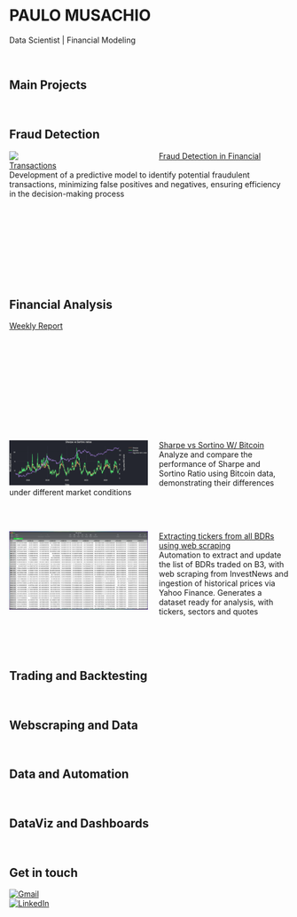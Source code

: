 # PAULO MUSACHIO
Data Scientist | Financial Modeling

<br>

## Main Projects

<br>

## Fraud Detection

<img src="https://raw.githubusercontent.com/pmusachio/fraud-detection-financial-transactions/refs/heads/main/img/final-result.png?token=GHSAT0AAAAAADBYGA6YEZE4I6FALQRCGVCM2CYLSYQ" width="250" align="left" style="margin-right: 20px;">
<a href="https://github.com/pmusachio/fraud-detection-financial-transactions" target="_blank">Fraud Detection in Financial Transactions</a>
<br>
Development of a predictive model to identify potential fraudulent transactions, minimizing false positives and negatives, ensuring efficiency in the decision-making process

<br><br><br><br><br><br><br><br>

## Financial Analysis

<img src="" width="250" align="left" style="margin-right: 20px;">
<a href="https://github.com/pmusachio/weekly-report" target="_blank">Weekly Report</a>
<br>

<br><br><br><br><br><br><br><br><br><br>

<img src="https://raw.githubusercontent.com/pmusachio/sharpe-sortino-bitcoin/refs/heads/main/img/traces.png" width="250" align="left" style="margin-right: 20px;">
<a href="https://github.com/pmusachio/sharpe-sortino-bitcoin" target="_blank">Sharpe vs Sortino W/ Bitcoin</a>
<br>
Analyze and compare the performance of Sharpe and Sortino Ratio using Bitcoin data, demonstrating their differences under different market conditions

<br><br>

<img src="https://raw.githubusercontent.com/pmusachio/bdr-tickers-using-web-scraping/refs/heads/main/img/bdr_prices.png" width="250" align="left" style="margin-right: 20px;">
<a href="https://github.com/pmusachio/bdr-tickers-using-web-scraping" target="_blank">Extracting tickers from all BDRs using web scraping</a>
<br>
Automation to extract and update the list of BDRs traded on B3, with web scraping from InvestNews and ingestion of historical prices via Yahoo Finance. Generates a dataset ready for analysis, with tickers, sectors and quotes

<br><br><br>

## Trading and Backtesting

<br>

## Webscraping and Data

<br>

## Data and Automation

<br>

## DataViz and Dashboards

<br>

## Get in touch

[![Gmail](https://img.shields.io/badge/paulomusachio@gmail.com-white?logo=gmail)](mailto:paulomusachio@gmail.com)
<br>
[![LinkedIn](https://img.shields.io/badge/LinkedIn-pmusachio-blue)](https://www.linkedin.com/in/pmusachio/)
